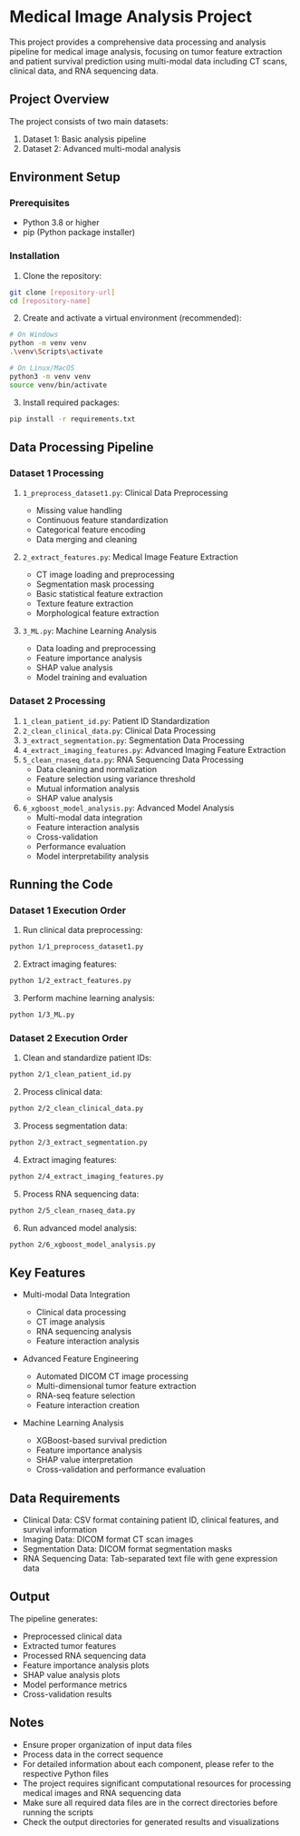 # Medical Image Analysis Project

This project provides a comprehensive data processing and analysis pipeline for medical image analysis, focusing on tumor feature extraction and patient survival prediction using multi-modal data including CT scans, clinical data, and RNA sequencing data.

## Project Overview

The project consists of two main datasets:
1. Dataset 1: Basic analysis pipeline
2. Dataset 2: Advanced multi-modal analysis

## Environment Setup

### Prerequisites
- Python 3.8 or higher
- pip (Python package installer)

### Installation
1. Clone the repository:
```bash
git clone [repository-url]
cd [repository-name]
```

2. Create and activate a virtual environment (recommended):
```bash
# On Windows
python -m venv venv
.\venv\Scripts\activate

# On Linux/MacOS
python3 -m venv venv
source venv/bin/activate
```

3. Install required packages:
```bash
pip install -r requirements.txt
```

## Data Processing Pipeline

### Dataset 1 Processing
1. `1_preprocess_dataset1.py`: Clinical Data Preprocessing
   - Missing value handling
   - Continuous feature standardization
   - Categorical feature encoding
   - Data merging and cleaning

2. `2_extract_features.py`: Medical Image Feature Extraction
   - CT image loading and preprocessing
   - Segmentation mask processing
   - Basic statistical feature extraction
   - Texture feature extraction
   - Morphological feature extraction

3. `3_ML.py`: Machine Learning Analysis
   - Data loading and preprocessing
   - Feature importance analysis
   - SHAP value analysis
   - Model training and evaluation

### Dataset 2 Processing
1. `1_clean_patient_id.py`: Patient ID Standardization
2. `2_clean_clinical_data.py`: Clinical Data Processing
3. `3_extract_segmentation.py`: Segmentation Data Processing
4. `4_extract_imaging_features.py`: Advanced Imaging Feature Extraction
5. `5_clean_rnaseq_data.py`: RNA Sequencing Data Processing
   - Data cleaning and normalization
   - Feature selection using variance threshold
   - Mutual information analysis
   - SHAP value analysis
6. `6_xgboost_model_analysis.py`: Advanced Model Analysis
   - Multi-modal data integration
   - Feature interaction analysis
   - Cross-validation
   - Performance evaluation
   - Model interpretability analysis

## Running the Code

### Dataset 1 Execution Order
1. Run clinical data preprocessing:
```bash
python 1/1_preprocess_dataset1.py
```

2. Extract imaging features:
```bash
python 1/2_extract_features.py
```

3. Perform machine learning analysis:
```bash
python 1/3_ML.py
```

### Dataset 2 Execution Order
1. Clean and standardize patient IDs:
```bash
python 2/1_clean_patient_id.py
```

2. Process clinical data:
```bash
python 2/2_clean_clinical_data.py
```

3. Process segmentation data:
```bash
python 2/3_extract_segmentation.py
```

4. Extract imaging features:
```bash
python 2/4_extract_imaging_features.py
```

5. Process RNA sequencing data:
```bash
python 2/5_clean_rnaseq_data.py
```

6. Run advanced model analysis:
```bash
python 2/6_xgboost_model_analysis.py
```

## Key Features

- Multi-modal Data Integration
  - Clinical data processing
  - CT image analysis
  - RNA sequencing analysis
  - Feature interaction analysis

- Advanced Feature Engineering
  - Automated DICOM CT image processing
  - Multi-dimensional tumor feature extraction
  - RNA-seq feature selection
  - Feature interaction creation

- Machine Learning Analysis
  - XGBoost-based survival prediction
  - Feature importance analysis
  - SHAP value interpretation
  - Cross-validation and performance evaluation

## Data Requirements

- Clinical Data: CSV format containing patient ID, clinical features, and survival information
- Imaging Data: DICOM format CT scan images
- Segmentation Data: DICOM format segmentation masks
- RNA Sequencing Data: Tab-separated text file with gene expression data

## Output

The pipeline generates:
- Preprocessed clinical data
- Extracted tumor features
- Processed RNA sequencing data
- Feature importance analysis plots
- SHAP value analysis plots
- Model performance metrics
- Cross-validation results

## Notes

- Ensure proper organization of input data files
- Process data in the correct sequence
- For detailed information about each component, please refer to the respective Python files
- The project requires significant computational resources for processing medical images and RNA sequencing data
- Make sure all required data files are in the correct directories before running the scripts
- Check the output directories for generated results and visualizations 